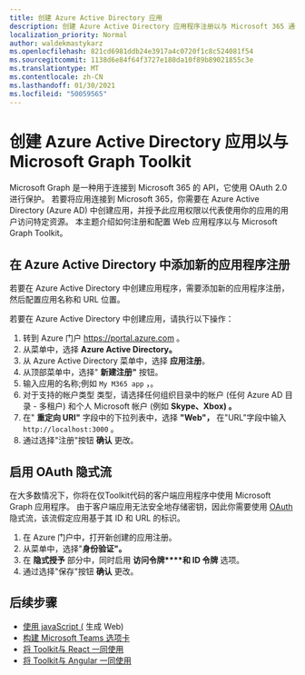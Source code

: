 ```yaml
---
title: 创建 Azure Active Directory 应用
description: 创建 Azure Active Directory 应用程序注册以与 Microsoft 365 通信
localization_priority: Normal
author: waldekmastykarz
ms.openlocfilehash: 821cd6981ddb24e3917a4c0720f1c8c524081f54
ms.sourcegitcommit: 1138d6e84f64f3727e180da10f89b89021855c3e
ms.translationtype: MT
ms.contentlocale: zh-CN
ms.lasthandoff: 01/30/2021
ms.locfileid: "50059565"
---
```

# <a name="create-an-azure-active-directory-app-to-use-with-the-microsoft-graph-toolkit"></a>创建 Azure Active Directory 应用以与 Microsoft Graph Toolkit

Microsoft Graph 是一种用于连接到 Microsoft 365 的 API，它使用 OAuth 2.0 进行保护。 若要将应用连接到 Microsoft 365，你需要在 Azure Active Directory (Azure AD) 中创建应用，并授予此应用权限以代表使用你的应用的用户访问特定资源。 本主题介绍如何注册和配置 Web 应用程序以与 Microsoft Graph Toolkit。

## <a name="add-new-application-registration-in-azure-active-directory"></a>在 Azure Active Directory 中添加新的应用程序注册

若要在 Azure Active Directory 中创建应用程序，需要添加新的应用程序注册，然后配置应用名称和 URL 位置。

若要在 Azure Active Directory 中创建应用，请执行以下操作：

1. 转到 Azure 门户 https://portal.azure.com 。
1. 从菜单中，选择 **Azure Active Directory。**
1. 从 Azure Active Directory 菜单中，选择 **应用注册**。
1. 从顶部菜单中，选择" **新建注册"** 按钮。
1. 输入应用的名称;例如 `My M365 app` ，。
1. 对于支持的帐户类型 [](/azure/active-directory/develop/single-and-multi-tenant-apps#who-can-sign-in-to-your-app)类型，请选择任何组织目录中的帐户 (任何 Azure AD 目录 - 多租户) 和个人 Microsoft 帐户 (例如 **Skype、Xbox) 。**
1. 在" **重定向 URI"** 字段中的下拉列表中，选择 **"Web"，** 在"URL"字段中输入 `http://localhost:3000` 。
1. 通过选择"注册"按钮 **确认** 更改。

## <a name="enable-oauth-implicit-flow"></a>启用 OAuth 隐式流

在大多数情况下，你将在仅Toolkit代码的客户端应用程序中使用 Microsoft Graph 应用程序。 由于客户端应用无法安全地存储密钥，因此你需要使用 [OAuth](/azure/active-directory/develop/v2-oauth2-implicit-grant-flow?WT.mc_id=m365-10340-wmastyka)隐式流，该流假定应用基于其 ID 和 URL 的标识。

1. 在 Azure 门户中，打开新创建的应用注册。
1. 从菜单中，选择"**身份验证"。**
1. 在 **隐式授予** 部分中，同时启用 **访问令牌****和 ID 令牌** 选项。
1. 通过选择"保存"按钮 **确认** 更改。

## <a name="next-steps"></a>后续步骤

- [使用 javaScript (](./build-a-web-app.md) 生成 Web) 
- [构建 Microsoft Teams 选项卡](./build-a-microsoft-teams-tab.md)
- [将 Toolkit与 React 一同使用](./use-toolkit-with-react.md)
- [将 Toolkit与 Angular 一同使用](./use-toolkit-with-angular.md)
